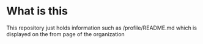 # What is this
This repository just holds information such as /profile/README.md which is displayed on the from page of the organization

